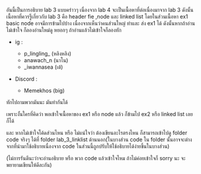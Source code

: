 อันนี้เป็นการอธิบาย lab 3 แบบคร่าวๆ เนื่องจาก lab 4 จะเป็นเนื้อหาที่ต่อเนื่องมาจาก lab 3 ดังนั้นเนื้อหาที่ควรรู็เกี่ยวกับ lab 3 คือ header fie ,node และ linked list โดยในส่วนเนื้อหา ex1 basic node อาจมีการข้ามไปบ้าง เนื่องจากเห็นว่าคนส่วนใหญ่ ทำและ ส่ง ex1 ได้ ดังนั้นหากถ้าอ่านไม่เข้าใจ ก็ลองอ่านใหม่ดู หยอกๆ ถ้าอ่านแล้วไม่เข้าใจก็ลองทัก  

- ig : 
     - p_lingling_ (หลิงหลิง)
     - anawach_n (นาโน)
     - _iwannasea (เต้)

- Discord :
    - Memekhos (big)

ทักไปถามพวกมันนะ มันทำกันได้

เพราะงั้นใครที่คิดว่า พอเข้าใจเนื้อหาของ ex1 หรือ node แล้ว ก็ข้ามไป ex2 หรือ linked list เลยก็ได้

และ หากไม่เข้าใจโค้ดส่วนไหน หรือ ไม่แน่ใจว่า ต้องเขียนอะไรตรงไหน ก็สามารถเข้าไปดู folder code จริงๆ ได้ที่ folder lab_3_linklist ด้านนอก(ในบางส่วน code ใน folder นั้นอาจจะต่างจากที่นำมาใช้อธิบายเนื่องจาก code ในส่วนนี้ถูกปรับให้ใช้อธิบายได้ง่ายขึ้นในบางส่วน)

(ไม่การรันตีนะว่าจะอ่านอธิบาย หรือ พวก code แล้วเข้าใจไหม ถ้าไม่ค่อยเข้าใจก็ sorry นะ จะพยายามเขียนให้ดีละกัน)